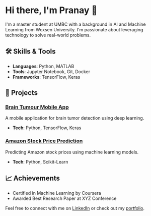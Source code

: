 # Hi there, I'm Pranay 👋

I'm a master student at UMBC with a background in AI and Machine Learning from Woxsen University. I'm passionate about leveraging technology to solve real-world problems.

## 🛠️ Skills & Tools
- **Languages**: Python, MATLAB
- **Tools**: Jupyter Notebook, Git, Docker
- **Frameworks**: TensorFlow, Keras

## 🚀 Projects
### [Brain Tumour Mobile App](https://github.com/pranaypokala/brain-tumour-mobile-app)
A mobile application for brain tumor detection using deep learning.
- **Tech**: Python, TensorFlow, Keras

### [Amazon Stock Price Prediction](https://github.com/pranaypokala/amazon-stock-price-prediction)
Predicting Amazon stock prices using machine learning models.
- **Tech**: Python, Scikit-Learn

## 📈 Achievements
- Certified in Machine Learning by Coursera
- Awarded Best Research Paper at XYZ Conference

Feel free to connect with me on [LinkedIn](https://www.linkedin.com/in/pranaypokala) or check out my [portfolio](https://your-portfolio-link.com).
